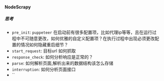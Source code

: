 #### NodeScrapy
##### 思考
* `pre_init`: `puppeteer` 在启动前有很多配置项，比如代理ip等等，且在运行过程中不可随意更改，如何优雅的自定义配置项？在执行过程中出现必须更改配置的情况如何隐藏重启细节？
* `start_request`: 目标url 如何抓取
* `response_check`: 如何分析响应是正常的？
* `parse`: 如何解析页面,解析出来的数据结构该怎么存储
* `interruption`: 如何分析页面接口
* ``